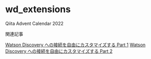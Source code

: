 # wd_extensions

Qiita Advent Calendar 2022

関連記事

[Watson Discovery への接続を自由にカスタマイズする Part 1](https://qiita.com/yanagih/items/4624be7ebaeff0bd12bd)
[Watson Discovery への接続を自由にカスタマイズする Part 2](https://qiita.com/yanagih/items/1ca2e87f6734e4240a8e)
